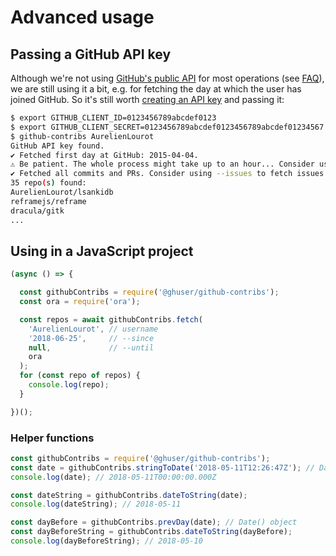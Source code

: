 # Advanced usage

## Passing a GitHub API key

Although we're not using [GitHub's public API](https://developer.github.com/v3/) for most operations
(see [FAQ](README.md#how-does-it-work)), we are still using it a bit, e.g. for fetching the day at
which the user has joined GitHub. So it's still worth
[creating an API key](https://github.com/settings/developers) and passing it:

```bash
$ export GITHUB_CLIENT_ID=0123456789abcdef0123
$ export GITHUB_CLIENT_SECRET=0123456789abcdef0123456789abcdef01234567
$ github-contribs AurelienLourot
GitHub API key found.
✔ Fetched first day at GitHub: 2015-04-04.
⚠ Be patient. The whole process might take up to an hour... Consider using --since and/or --until
✔ Fetched all commits and PRs. Consider using --issues to fetch issues as well.
35 repo(s) found:
AurelienLourot/lsankidb
reframejs/reframe
dracula/gitk
...
```

## Using in a JavaScript project

```js
(async () => {

  const githubContribs = require('@ghuser/github-contribs');
  const ora = require('ora');

  const repos = await githubContribs.fetch(
    'AurelienLourot', // username
    '2018-06-25',     // --since
    null,             // --until
    ora
  );
  for (const repo of repos) {
    console.log(repo);
  }

})();
```

### Helper functions

```js
const githubContribs = require('@ghuser/github-contribs');
const date = githubContribs.stringToDate('2018-05-11T12:26:47Z'); // Date() object
console.log(date); // 2018-05-11T00:00:00.000Z

const dateString = githubContribs.dateToString(date);
console.log(dateString); // 2018-05-11

const dayBefore = githubContribs.prevDay(date); // Date() object
const dayBeforeString = githubContribs.dateToString(dayBefore);
console.log(dayBeforeString); // 2018-05-10
```
